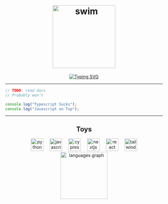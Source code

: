 <h1 align="center">
  <img src="https://i.redd.it/2wp4s5yobgga1.gif" height="200" alt="swim">
</h1>

<p align="center">
<a href="https://git.io/typing-svg"><img src="https://readme-typing-svg.herokuapp.com?font=Fira+Code&weight=200&duration=2500&pause=500&color=3B7577&center=true&vCenter=true&width=435&lines=Haii+%3AD%2C+I%60m+Sandy;I+liek+javascript+and+vintage+teal+%3A3" alt="Typing SVG" /></a>
<p>
<!-- <h3 align="center">Hobbyist Dev</h3> -->
<hr>

```js
// TODO: read docs
// Probably won’t

console.log("Typescript Sucks");
console.log("Javascript on Top");
```

<hr>

<h2 align="center">Toys</h2>

<div align="center">
  <img src="https://cdn.jsdelivr.net/gh/devicons/devicon/icons/python/python-original.svg" height="40" alt="python logo"  />
  <img width="12" />
  <img src="https://cdn.jsdelivr.net/gh/devicons/devicon/icons/javascript/javascript-original.svg" height="40" alt="javascript logo"  />
  <img width="12" />
  <img src="https://cdn.simpleicons.org/cypress/69D3A7" height="40" alt="cypress logo"  />
  <img width="12" />
  <img src="https://cdn.jsdelivr.net/gh/devicons/devicon/icons/nextjs/nextjs-original.svg" height="40" alt="nextjs logo"  />
  <img width="12" />
  <img src="https://cdn.jsdelivr.net/gh/devicons/devicon/icons/react/react-original.svg" height="40" alt="react logo"  />
  <img width="12" />
  <img src="https://cdn.simpleicons.org/tailwindcss/06B6D4" height="40" alt="tailwindcss logo"  />
</div>

<div align="center">
  <img src="https://github-readme-stats.vercel.app/api/top-langs?username=SndyM9&locale=en&hide_title=false&layout=compact&card_width=320&langs_count=5&theme=nord&hide_border=false&order=2&custom_title=Fav%20Toys" height="150" alt="languages graph"  />
</div>

